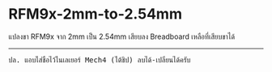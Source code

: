 # RFM9x-2mm-to-2.54mm
แปลงขา RFM9x จาก 2mm เป็น 2.54mm  เสียบลง Breadboard เหลือที่เสียบขาได้


<hr>
<pre>ปล. แอบใส่ชื่อไว้ในเลเยอร์ Mech4 (ใต้ชิป) ลบได้-เปลี่ยนได้ครับ</pre>
